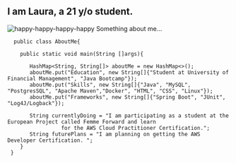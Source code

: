 I am Laura, a 21 y/o student. 
-----------------------------------

![happy-happy-happy-happy](https://github.com/MsLaus/MsLaus/assets/130174184/e1a21eab-2b4f-4975-beb6-8a21e9dd8d8a)  Something about me...


      public class AboutMe{
	
        public static void main(String []args){
				
           HashMap<String, String[]> aboutMe = new HashMap<>();
           aboutMe.put("Education", new String[]{"Student at University of Financial Management", "Java Bootcamp"});
           aboutMe.put("Skills", new String[]{"Java", "MySQL", "PostgresSQL", "Apache Maven","Docker", "HTML", "CSS", "Linux"});
	       aboutMe.put("Frameworks", new String[]{"Spring Boot", "JUnit", "Log4J/Logback"});

           String currentlyDoing = "I am participating as a student at the European Project called Femme Forward and learn
					 for the AWS Cloud Practitioner Certification.";
           String futurePlans = "I am planning on getting the AWS Developer Certification. ";
        }
     }

